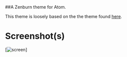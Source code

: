 ##A Zenburn theme for Atom.

This theme is loosely based on the the theme found [here](https://github.com/StylishThemes/GitHub-Dark/blob/master/themes/pygments-zenburn.min.css).

Screenshot(s)
===
[![screen](http://i.imgur.com/wmcxeqN.png)]

